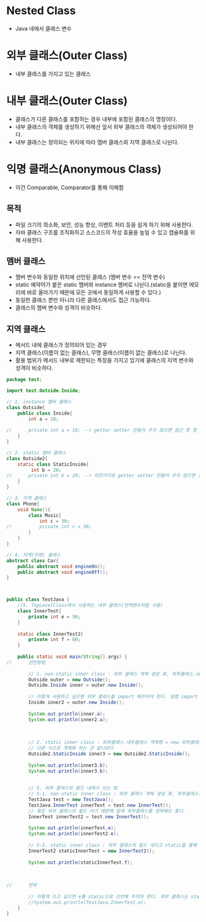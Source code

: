  # Nested Class
 - Java 네에서 클래스 변수
 
 
 # 외부 클래스(Outer Class)
 - 내부 클래스를 가지고 있는 클래스
 
 # 내부 클래스(Outer Class)
 - 클래스가 다른 클래스를 포함하는 경우 내부에 포함된 클래스의 명칭이다.
 - 내부 클래스의 객체를 생성하기 위해선 앞서 외부 클래스의 객체가 생성되어야 한다. 
 - 내부 클래스는 정의되는 위치에 따라 멤버 클래스와 지역 클래스로 나뉜다.

 # 익명 클래스(Anonymous Class)
 - 이건 Comparable, Comparator를 통해 이해함
 
 ## 목적
 - 파일 크기의 최소화, 보안, 성능 향상, 이벤트 처리 등을 쉽게 하기 위해 사용한다.
 - 자바 클래스 구조를 조직화하고 소스코드의 작성 효율을 높일 수 있고 캡슐화를 위해 사용한다.

 ## 멤버 클래스
 - 멤버 변수와 동일한 위치에 선언된 클래스 (멤버 변수 == 전역 변수)
 - static 예약어가 붙은 static 멤버와 instance 멤버로 나뉜다.(static을 붙이면 메모리에 바로 올라가기 때문에 모든 곳에서 동일하게 사용할 수 있다.)
 - 동일한 클래스 뿐만 아니라 다른 클래스에서도 접근 가능하다.
 - 클래스의 멤버 변수와 성격이 비슷하다.
 
 ## 지역 클래스
 - 메서드 내에 클래스가 정의되어 있는 경우
 - 지역 클래스(이름이 없는 클래스), 무명 클래스(이름이 없는 클래스)로 나닌다.
 - 활용 범위가 메서드 내부로 제한되는 특징을 가지고 있기에 클래스의 지역 변수와 성격이 비슷하다.

```java
package test;

import test.Outside.Inside;

// 1. instance 멤버 클래스
class Outside{
	public class Inside{
		int a = 10;
		
//		private int a = 10; --> getter setter 만들어 주지 않으면 접근 못 함
	}
}

// 2. static 멤버 클래스
class Outside2{
	static class StaticInside{
		 int b = 20;
//		private int b = 20; --> 마찬가지로 getter setter 만들어 주지 않으면 접근 못 함
	}
}

// 3. 지역 클래스
class Phone{
	void Name(){
		class Music{
			int c = 30;
//			private int c = 30;
		}
	}
}

// 4. 지역(무명) 클래스
abstract class Car{
	public abstract void engineOn();
	public abstract void engineOff();
}



public class TestJava {
	//5. TopLevelClass에서 사용하는 내부 클래스(전역변수처럼 사용)
	class InnerTest{
		private int e = 50;
	}
	
	static class InnerTest2{
		private int f = 60;
	}
	
	public static void main(String[] args) {
//		선언방법
		
		// 1. non-static inner class : 외부 클래스 객체 생성 후, 외부클래스.내부클래스. 객체명 = 외부객체명.new 내부클래스();
		Outside outer = new Outside();
		Outside.Inside inner = outer.new Inside();
		
		// 이렇게 사용하고 싶으면 외부 클래스를 import 해주어야 한다. 설령 import 한다 해도 외부객체명.new 클래스명();을 해주어야 하기 때문에 난 별로다.
		Inside inner2 = outer.new Inside();
		
		System.out.println(inner.a);
		System.out.println(inner2.a);
	
		
		
		// 2. static inner class : 외부클래스.내부클래스 객체명 = new 외부클래스.내부클래스();
		// 다른 식으로 객체화 하는 건 없나보다
		Outside2.StaticInside inner3 = new Outside2.StaticInside();
		
		System.out.println(inner3.b);
		System.out.println(inner3.b);
		
		
		// 5. 외부 클래스의 필드 내에서 쓰는 법
		// 5-1. non-static inner class : 외부 클래스 객체 생성 후, 외부클래스.내부클래스. 객체명 = 외부객체명.new 내부클래스();
		TestJava test = new TestJava();
		TestJava.InnerTest innerTest = test.new InnerTest();
		// 혹은 외부 클래스의 필드 이기 때문에 앞에 외부클래스를 생략해도 좋다.
		InnerTest innerTest2 = test.new InnerTest();
		
		System.out.println(innerTest.e);
		System.out.println(innerTest2.e);
		
		// 5-2. static inner class : 외부 클래스의 필드 내이고 static을 통해 메모리로 올라가서 일반 클래스의 객체를 생성하는 것 처럼 생성한다.
		InnerTest2 staticInnerTest = new InnerTest2();
		
		System.out.println(staticInnerTest.f);
		
		
		
//		번외
		
		// 이렇게 쓰고 싶으면 e를 static으로 선언해 주어야 한다. 외부 클래스는 static으로 사용하지 못한다 public, abstract, final 만 사용 가능
		//System.out.println(TestJava.InnerTest.e);
	}
}
```
